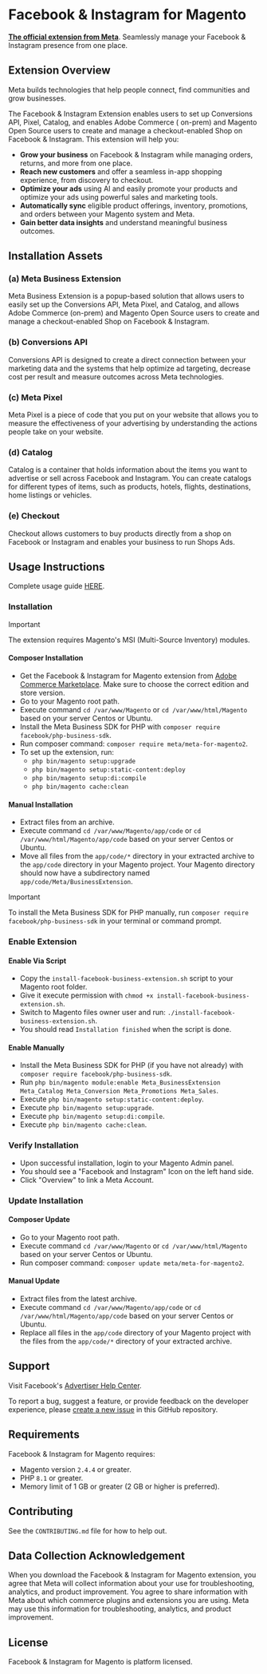 # Facebook & Instagram for Magento

[**The official extension from Meta**](https://commercemarketplace.adobe.com/meta-meta-for-magento2.html). Seamlessly
manage your Facebook & Instagram presence from one place.

## Extension Overview

Meta builds technologies that help people connect, find communities and grow businesses.

The Facebook & Instagram Extension enables users to set up Conversions API, Pixel, Catalog, and enables Adobe Commerce (
on-prem) and Magento Open Source users to create and manage a checkout-enabled Shop on Facebook & Instagram. This
extension will help you:

* **Grow your business** on Facebook & Instagram while managing orders, returns, and more from one place.
* **Reach new customers** and offer a seamless in-app shopping experience, from discovery to checkout.
* **Optimize your ads** using AI and easily promote your products and optimize your ads using powerful sales and
  marketing tools.
* **Automatically sync** eligible product offerings, inventory, promotions, and orders between your Magento system and
  Meta.
* **Gain better data insights** and understand meaningful business outcomes.

## Installation Assets

### (a) Meta Business Extension

Meta Business Extension is a popup-based solution that allows users to easily set up the Conversions API, Meta Pixel,
and Catalog, and allows Adobe Commerce (on-prem) and Magento Open Source users to create and manage a checkout-enabled
Shop on Facebook & Instagram.

### (b) Conversions API

Conversions API is designed to create a direct connection between your marketing data and the systems that help optimize
ad targeting, decrease cost per result and measure outcomes across Meta technologies.

### (c) Meta Pixel

Meta Pixel is a piece of code that you put on your website that allows you to measure the effectiveness of your
advertising by understanding the actions people take on your website.

### (d) Catalog

Catalog is a container that holds information about the items you want to advertise or sell across Facebook and
Instagram. You can create catalogs for different types of items, such as products, hotels, flights, destinations, home
listings or vehicles.

### (e) Checkout

Checkout allows customers to buy products directly from a shop on Facebook or Instagram and enables your business to run
Shops Ads.

## Usage Instructions

Complete usage guide [HERE](https://www.facebook.com/business/help/532749253576163).

### Installation

> [!IMPORTANT]  
> The extension requires Magento's MSI (Multi-Source Inventory) modules.

#### Composer Installation

* Get the Facebook & Instagram for Magento extension
  from [Adobe Commerce Marketplace](https://commercemarketplace.adobe.com/meta-meta-for-magento2.html). Make sure to
  choose the correct edition and store version.
* Go to your Magento root path.
* Execute command `cd /var/www/Magento` or `cd /var/www/html/Magento` based on your server Centos or Ubuntu.
* Install the Meta Business SDK for PHP with `composer require facebook/php-business-sdk`.
* Run composer command: `composer require meta/meta-for-magento2`.
* To set up the extension, run:
    * `php bin/magento setup:upgrade`
    * `php bin/magento setup:static-content:deploy`
    * `php bin/magento setup:di:compile`
    * `php bin/magento cache:clean`

#### Manual Installation

* Extract files from an archive.
* Execute command `cd /var/www/Magento/app/code` or `cd /var/www/html/Magento/app/code` based on your server Centos or
  Ubuntu.
* Move all files from the `app/code/*` directory in your extracted archive to the `app/code` directory in your Magento
  project. Your Magento directory should now have a subdirectory named `app/code/Meta/BusinessExtension`.

> [!IMPORTANT]  
> To install the Meta Business SDK for PHP manually, run `composer require facebook/php-business-sdk` in your terminal or command prompt.

### Enable Extension

#### Enable Via Script

* Copy the `install-facebook-business-extension.sh` script to your Magento root folder.
* Give it execute permission with `chmod +x install-facebook-business-extension.sh`.
* Switch to Magento files owner user and run: `./install-facebook-business-extension.sh`.
* You should read `Installation finished` when the script is done.

#### Enable Manually

* Install the Meta Business SDK for PHP (if you have not already) with `composer require facebook/php-business-sdk`.
* Run `php bin/magento module:enable Meta_BusinessExtension Meta_Catalog Meta_Conversion Meta_Promotions Meta_Sales`.
* Execute `php bin/magento setup:static-content:deploy`.
* Execute `php bin/magento setup:upgrade`.
* Execute `php bin/magento setup:di:compile`.
* Execute `php bin/magento cache:clean`.

### Verify Installation

- Upon successful installation, login to your Magento Admin panel.
- You should see a "Facebook and Instagram" Icon on the left hand side.
- Click "Overview" to link a Meta Account.

### Update Installation

#### Composer Update

* Go to your Magento root path.
* Execute command `cd /var/www/Magento` or
  `cd /var/www/html/Magento` based on your server Centos or Ubuntu.
* Run composer command: `composer update meta/meta-for-magento2`.

#### Manual Update

* Extract files from the latest archive.
* Execute command `cd /var/www/Magento/app/code` or
  `cd /var/www/html/Magento/app/code` based on your server Centos or Ubuntu.
* Replace all files in the `app/code` directory of your Magento
  project with the files from the `app/code/*` directory of your extracted archive.

## Support

Visit Facebook's [Advertiser Help Center](https://www.facebook.com/business/help/532749253576163).

To report a bug, suggest a feature, or provide feedback on the developer experience, please [create a new issue](https://github.com/magento/meta-for-magento2/issues/new/choose) in this GitHub repository.

## Requirements

Facebook & Instagram for Magento requires:

* Magento version `2.4.4` or greater.
* PHP `8.1` or greater.
* Memory limit of 1 GB or greater (2 GB or higher is preferred).

## Contributing

See the `CONTRIBUTING.md` file for how to help out.

## Data Collection Acknowledgement

When you download the Facebook & Instagram for Magento extension, you agree that Meta will collect information
about your use for troubleshooting, analytics, and product improvement. You agree to share information with
Meta about which commerce plugins and extensions you are using. Meta may use this information for troubleshooting,
analytics, and product improvement.

## License

Facebook & Instagram for Magento is platform licensed.
